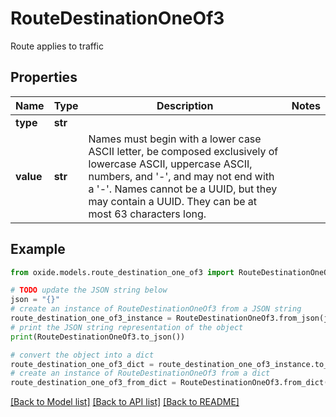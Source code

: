 # RouteDestinationOneOf3

Route applies to traffic

## Properties

Name | Type | Description | Notes
------------ | ------------- | ------------- | -------------
**type** | **str** |  | 
**value** | **str** | Names must begin with a lower case ASCII letter, be composed exclusively of lowercase ASCII, uppercase ASCII, numbers, and &#39;-&#39;, and may not end with a &#39;-&#39;. Names cannot be a UUID, but they may contain a UUID. They can be at most 63 characters long. | 

## Example

```python
from oxide.models.route_destination_one_of3 import RouteDestinationOneOf3

# TODO update the JSON string below
json = "{}"
# create an instance of RouteDestinationOneOf3 from a JSON string
route_destination_one_of3_instance = RouteDestinationOneOf3.from_json(json)
# print the JSON string representation of the object
print(RouteDestinationOneOf3.to_json())

# convert the object into a dict
route_destination_one_of3_dict = route_destination_one_of3_instance.to_dict()
# create an instance of RouteDestinationOneOf3 from a dict
route_destination_one_of3_from_dict = RouteDestinationOneOf3.from_dict(route_destination_one_of3_dict)
```
[[Back to Model list]](../README.md#documentation-for-models) [[Back to API list]](../README.md#documentation-for-api-endpoints) [[Back to README]](../README.md)


